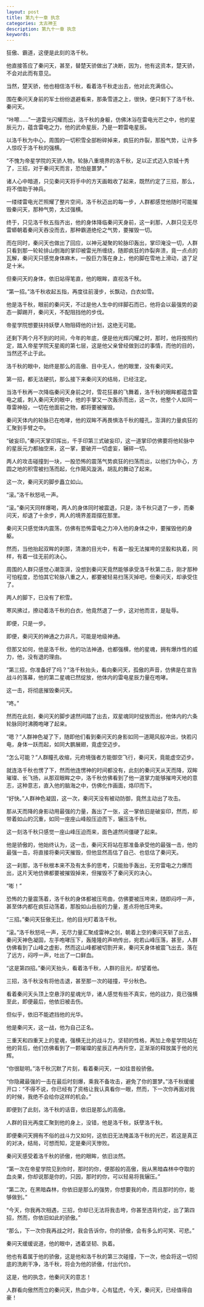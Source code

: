 ```yaml
---
layout: post
title: 第九十一章 执念
categories: 太古神王
description: 第九十一章 执念
keywords:
---
```


狂傲、霸道，这便是此刻的洛千秋。

他直接答应了秦问天，甚至，替楚天骄做出了决断，因为，他有这资本，楚天骄，不会对此而有意见。

当然，楚天骄，他也相信洛千秋，看着洛千秋走出去，他对此充满信心。

围在秦问天身前的军士纷纷退避看来，那条雪道之上，很快，便只剩下了洛千秋、秦问天。

“咔嚓……”一道雷光闪耀而出，洛千秋的身躯，仿佛沐浴在雷电光芒之中，他的星辰元力，蕴含雷电之力，他的武命星辰，乃是一颗雷电星辰。

以洛千秋为中心，周围的一切积雪全部粉碎掉来，疯狂的炸裂，那股气势，让许多人惊叹于洛千秋的强横。

“不愧为帝星学院的天骄人物，轮脉八重境界的洛千秋，足以正式迈入京城十秀了，三招，对于秦问天而言，恐怕是噩梦。”

诸人心中暗道，只见秦问天将手中的方天画戟收了起来，既然约定了三招，那么，将不借助于神兵。

一缕缕雷电光芒照耀了整片空间，洛千秋迈出的每一步，人群都感觉他随时可能摧毁秦问天，那种气势，太过强横。

终于，只见洛千秋五指齐出，他的身体降临秦问天身前，这一刹那，人群只见无尽雷蟒朝着秦问天吞没而去，那种霸道绝伦之气势，要摧毁一切。

而在同时，秦问天也做出了回应，以神元凝聚的轮脉印轰出，掌印淹没一切，人群只看到那一轮轮排山倒海的掌印被雷光所缠绕，随即疯狂的炸裂奔溃，竟一点点的瓦解，秦问天只感觉身体麻木，一股巨力落在身上，他的脚在雪地上滑动，退了足足十米。

但秦问天的身体，依旧站得笔直，他的眼眸，直视洛千秋。

“第一招。”洛千秋收起五指，再度往前漫步，长飘动，白衣如雪。

他是洛千秋，眼前的秦问天，不过是他人生中的绊脚石而已，他将会以最强势的姿态一脚踢开，秦问天，不配阻挡他的步伐。

帝星学院想要扶持妖孽人物阻碍他的计划，这绝无可能。

还剩下两个月不到的时间，今年的年底，便是他光辉闪耀之时，那时，他将按照约定，踏入帝星学院天星阁的第七层，这是他父亲曾经做到过的事情，而他的目的，当然还不止于此。

洛千秋的眼中，始终是那么的高傲、目中无人，他的眼里，没有秦问天。

第一招，都无法硬抗，那么接下来秦问天的结局，已经注定。

当洛千秋再一次降临秦问天身前之时，雪花狂暴的飞舞着，洛千秋的眼眸都蕴含雷电之威，刺入秦问天的眼中，他的手掌又一次轰杀而出，这一次，他整个人如同一尊雷神般，一切在他面前之物，都将要被摧毁。

秦问天体内的轮脉已在咆哮，他的双眸不再畏惧洛千秋的瞳孔，澎湃的力量疯狂的汇聚到手臂之中。

“破妄印。”秦问天掌印挥出，千手印第三式破妄印，这一道掌印仿佛要将他轮脉中的星辰元力都抽空来，这一掌，要破开一切虚妄，辗碎一切。

两人的攻击碰撞到一块，一股恐怖的震荡气势疯狂的扫荡而出，以他们为中心，方圆之地的积雪被扫荡而起，化作飓风漩涡，胡乱的舞动了起来。

这一次，秦问天的脚步矗立如山。

“滚。”洛千秋怒吼一声。

“滚。”秦问天同样爆喝，两人的身体同时被震退，只是，洛千秋只退了一步，而秦问天，却退了十余步，两人的境界差距摆在那里。

秦问天只感觉体内震荡，仿佛有恐怖雷电之力冲入他的身体之中，要摧毁他的身躯。

然而，当他抬起双眸的刹那，清澈的目光中，有着一股无法摧垮的坚毅和执着，同样，有着一往无前的决心。

周围的人群只感觉心潮澎湃，没想到秦问天竟然能够承受洛千秋第二击，刚才那种可怕程度，恐怕其它轮脉八重之人，都要被轻易扫荡灭掉吧，但秦问天，却承受住了。

两人的脚下，已没有了积雪。

寒风拂过，撩动着洛千秋的白衣，他竟然退了一步，这对他而言，是耻辱。

即便，只是一步。

即便，秦问天的神通之力非凡，可能是地级神通。

但那又如何，他是洛千秋，他的功法神通，也都强横，他的星魂，拥有爆炸性的威力，他，没有退的理由。

“第三招，你准备好了吗？”洛千秋抬头，看向秦问天，孤傲的声音，仿佛是在宣告战斗的落幕，他的第二星魂已然绽放，他体内的雷电星辰力量在咆哮。

这一击，将彻底摧毁秦问天。

“咚。”

然而在此刻，秦问天的脚步遽然间踏了出去，双星魂同时绽放而出，他体内的六条轮脉同时沸腾咆哮了起来。

“嗯？”人群神色凝了下，随即他们看到秦问天的身影如同一道飓风般冲出，快若闪电，身体一跃而起，如同大鹏展翅，竟虚空迈步。

“怎么可能？”人群瞳孔收缩，元府境强者方能御空飞行，秦问天，竟能虚空迈步。

就连洛千秋也愣了下，然而他连愣神的时间都没有，此刻的秦问天从天而降，双眸璀璨、长飞扬，从那双眼眸之中，洛千秋仿佛看到了他一道掌力能够摧垮天地的意志，这种意志，直入他的脑海之中，仿佛化作画面，烙印而下。

“好快。”人群神色凝固，这一次，秦问天没有被动防御，竟然主动出了攻击。

那从天而降的身影动用最强的力量，轰出了一张，这一掌依旧是破妄印，然而，却带着如山的沉重，如同一座座山峰般压迫而下，辗压洛千秋。

这一刻洛千秋只感觉一座山峰压迫而来，面色遽然间僵硬了起来。

他是骄傲的，他始终认为，这一击，秦问天将站在那准备承受他的最强一击，他的最强一击，将直接将秦问天摧毁，但他显然高估了自己、也低估了秦问天。

这一刹那，洛千秋根本来不及有太多的思考，只能抬手轰出，无穷雷电之力爆而出，这片天地仿佛都要被摧毁掉来，但摧毁不了秦问天的决心。

“嘭！”

恐怖的力量震荡着，洛千秋的身体都被压弯曲，仿佛要被压垮来，随即闷哼一声，甚至体内都在疯狂动荡着，那股如山岳般的力量，差点将他压垮来。

“三招。”秦问天狂傲无比，他的目光盯着洛千秋。

“滚。”洛千秋怒吼一声，无尽力量汇聚成雷神之剑，朝着上空的秦问天斩了出去，秦问天神色凝固，左手咆哮压下，轰隆隆的声响传出，宛若山峰压落，甚至，人群仿佛看到了山峰之虚影，然而这山峰都被切割开来，秦问天身体被震飞出去，落在了远方，闷哼一声，吐出了一口鲜血。

“这是第四招。”秦问天抬头，看着洛千秋，人群的目光，却望着他。

三招，洛千秋没有将他击退，甚至那一次的碰撞，平分秋色。

看着秦问天头顶上空悬浮的星魂光华，诸人感觉有些不真实，他的战力，竟已强横至此，即便最后，他依旧被击伤。

但似乎，依旧不能遮挡他的光华。

他是秦问天，这一战，他为自己正名。

三重天和四重天上的星魂，强横无比的战斗力，坚韧的性格，再加上帝星学院站在他的背后，他们仿佛看到了一颗璀璨的星辰正冉冉升空，正渐渐的释放属于他的光辉。

“你很聪明。”洛千秋沉默了片刻，看着秦问天，一如往昔般骄傲。

“你隐藏最强的一击在最后时刻爆，乘我不备攻击，避免了你的噩梦。”洛千秋缓缓开口：“不得不说，你已经有了资格让我认真看你一眼，然而，下一次你再面对我的时候，我绝不会给你这样的机会。”

即便到了此刻，洛千秋的话音，依旧是那么的高傲。

人群的目光再度汇聚到他的身上，没错，他是洛千秋，妖孽洛千秋。

即便秦问天拥有不俗的战斗力又如何，这依旧无法掩盖洛千秋的光芒，若这是真正的对决，结局，可想而知，定是秦问天惨败。

秦问天感受着洛千秋的骄傲，他的眼眸，依旧淡然。

“第一次在帝星学院见到你时，那时的你，便那般的高傲，我从黑暗森林中夺取的血炎果，你却说那是你的，只因，那时的你，可以轻易将我辗压。”

“第二次，在黑暗森林，你依旧是那么的强势，你想要我的命，而且那时的你，能够做到。”

“今天，你我再次相遇，三招，你却已无法将我击垮，你甚至违背约定，出了第四招，然而，你依旧如此的骄傲。”

“那么，下一次你我再战之时，我会告诉你，你的骄傲，会有多么的可笑、可悲。”

秦问天缓缓说道，他的眼中，透着坚韧、执着。

他也有着属于他的骄傲，这是他和洛千秋的第三次碰撞，下一次，他会将这一切彻底的洗刷干净，洛千秋，将会为他的骄傲，付出代价。

这是，他的执念，他秦问天的意志！

人群看向傲然而立的秦问天，热血少年，心有猛虎，今天，秦问天，已经值得自豪！
